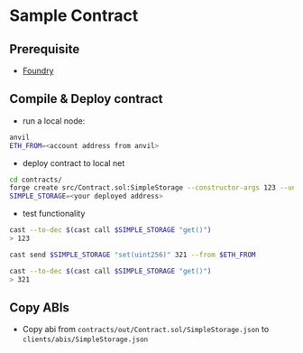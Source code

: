 # Sample Contract

## Prerequisite

- [Foundry](https://github.com/foundry-rs/foundry)

## Compile & Deploy contract

- run a local node:

```sh
anvil
ETH_FROM=<account address from anvil>
```

- deploy contract to local net

```sh
cd contracts/
forge create src/Contract.sol:SimpleStorage --constructor-args 123 --unlocked --from $ETH_FROM
SIMPLE_STORAGE=<your deployed address>
```

- test functionality

```sh
cast --to-dec $(cast call $SIMPLE_STORAGE "get()")
> 123

cast send $SIMPLE_STORAGE "set(uint256)" 321 --from $ETH_FROM

cast --to-dec $(cast call $SIMPLE_STORAGE "get()")
> 321
```

## Copy ABIs

- Copy abi from `contracts/out/Contract.sol/SimpleStorage.json` to `clients/abis/SimpleStorage.json`
